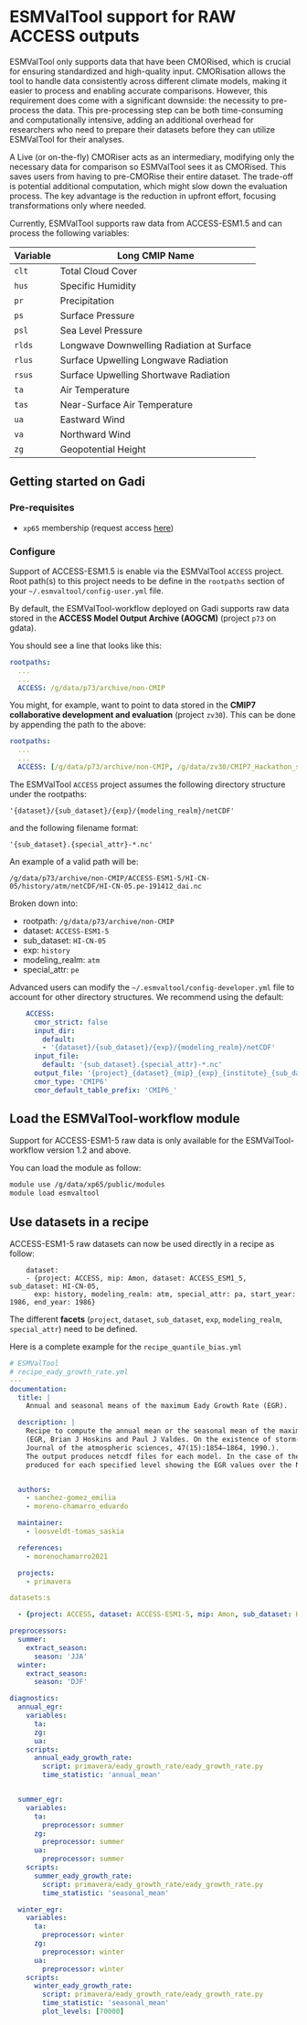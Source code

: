 # ESMValTool support for RAW ACCESS outputs

ESMValTool only supports data that have been CMORised, which is crucial for ensuring standardized and high-quality input. CMORisation allows the tool to handle data consistently across different climate models, making it easier to process and enabling accurate comparisons. However, this requirement does come with a significant downside: the necessity to pre-process the data. This pre-processing step can be both time-consuming and computationally intensive, adding an additional overhead for researchers who need to prepare their datasets before they can utilize ESMValTool for their analyses.

A Live (or on-the-fly) CMORiser acts as an intermediary, modifying only the necessary data for comparison so ESMValTool sees it as CMORised. This saves users from having to pre-CMORise their entire dataset. The trade-off is potential additional computation, which might slow down the evaluation process. The key advantage is the reduction in upfront effort, focusing transformations only where needed.

Currently, ESMValTool supports raw data from ACCESS-ESM1.5 and can process the following variables:

| Variable | Long CMIP Name       |
|----------|----------------------|
| `clt`    | Total Cloud Cover    |
| `hus`    | Specific Humidity    |
| `pr`     | Precipitation        |
| `ps`     | Surface Pressure     |
| `psl`    | Sea Level Pressure   |
| `rlds`   | Longwave Downwelling Radiation at Surface |
| `rlus`   | Surface Upwelling Longwave Radiation |
| `rsus`   | Surface Upwelling Shortwave Radiation |
| `ta`     | Air Temperature      |
| `tas`    | Near-Surface Air Temperature |
| `ua`     | Eastward Wind        |
| `va`     | Northward Wind       |
| `zg`     | Geopotential Height  |

## Getting started on Gadi

### Pre-requisites

- `xp65` membership (request access [here](https://my.nci.org.au/mancini/project/xp65))

### Configure

Support of ACCESS-ESM1.5 is enable via the ESMValTool `ACCESS` project. Root path(s) to this project needs to be define in the `rootpaths` section of your `~/.esmvaltool/config-user.yml` file.

 By default, the ESMValTool-workflow deployed on Gadi supports raw data stored in the **ACCESS Model Output Archive (AOGCM)** (project `p73` on gdata).

 You should see a line that looks like this:

 ```yaml
 rootpaths:
   ...
   ...
   ACCESS: /g/data/p73/archive/non-CMIP
```

You might, for example, want to point to data stored in the **CMIP7 collaborative development and evaluation** (project `zv30`). This can be done by appending the path to the above:

 ```yaml
 rootpaths:
   ...
   ...
   ACCESS: [/g/data/p73/archive/non-CMIP, /g/data/zv30/CMIP7_Hackathon_sep2024]
```

The ESMValTool `ACCESS` project assumes the following directory structure under the rootpaths:

`'{dataset}/{sub_dataset}/{exp}/{modeling_realm}/netCDF'`

and the following filename format:

`'{sub_dataset}.{special_attr}-*.nc'`

An example of a valid path will be:

`/g/data/p73/archive/non-CMIP/ACCESS-ESM1-5/HI-CN-05/history/atm/netCDF/HI-CN-05.pe-191412_dai.nc`

Broken down into:

- rootpath: `/g/data/p73/archive/non-CMIP`
- dataset: `ACCESS-ESM1-5`
- sub_dataset: `HI-CN-05`
- exp: `history`
- modeling_realm: `atm`
- special_attr: `pe`

Advanced users can modify the `~/.esmvaltool/config-developer.yml` file to account for other directory structures. We recommend using the default:

```yaml
    ACCESS:
      cmor_strict: false
      input_dir:
        default:
        - '{dataset}/{sub_dataset}/{exp}/{modeling_realm}/netCDF'
      input_file:
        default: '{sub_dataset}.{special_attr}-*.nc'
      output_file: '{project}_{dataset}_{mip}_{exp}_{institute}_{sub_dataset}_{special_attr}_{short_name}'
      cmor_type: 'CMIP6'
      cmor_default_table_prefix: 'CMIP6_'
``` 

## Load the ESMValTool-workflow module

Support for ACCESS-ESM1-5 raw data is only available for the ESMValTool-workflow version 1.2 and above.

You can load the module as follow:

```bash
module use /g/data/xp65/public/modules
module load esmvaltool
```

## Use datasets in a recipe

ACCESS-ESM1-5 raw datasets can now be used directly in a recipe as follow:

```
    dataset:
    - {project: ACCESS, mip: Amon, dataset: ACCESS_ESM1_5, sub_dataset: HI-CN-05, 
      exp: history, modeling_realm: atm, special_attr: pa, start_year: 1986, end_year: 1986}
```

The different **facets** (`project`, `dataset`, `sub_dataset`, `exp`, `modeling_realm`, `special_attr`) need to be defined.

Here is a complete example for the `recipe_quantile_bias.yml`

```yml
# ESMValTool
# recipe_eady_growth_rate.yml
---
documentation:
  title: |
    Annual and seasonal means of the maximum Eady Growth Rate (EGR).

  description: |
    Recipe to compute the annual mean or the seasonal mean of the maximum Eady Growth Rate
    (EGR, Brian J Hoskins and Paul J Valdes. On the existence of storm-tracks.
    Journal of the atmospheric sciences, 47(15):1854–1864, 1990.).
    The output produces netcdf files for each model. In the case of the seasonal means, a plot is
    produced for each specified level showing the EGR values over the North-Atlantic region.


  authors:
    - sanchez-gomez_emilia
    - moreno-chamarro_eduardo

  maintainer:
    - loosveldt-tomas_saskia

  references:
    - morenochamarro2021

  projects:
    - primavera

datasets:s

  - {project: ACCESS, dataset: ACCESS-ESM1-5, mip: Amon, sub_dataset: HI-CN-05, exp: history, modeling_realm: atm, special_attr: pa, start_year: 2001, end_year: 2002}

preprocessors:
  summer:
    extract_season:
      season: 'JJA'
  winter:
    extract_season:
      season: 'DJF'

diagnostics:
  annual_egr:
    variables:
      ta:
      zg:
      ua:
    scripts:
      annual_eady_growth_rate:
        script: primavera/eady_growth_rate/eady_growth_rate.py
        time_statistic: 'annual_mean'


  summer_egr:
    variables:
      ta:
        preprocessor: summer
      zg:
        preprocessor: summer
      ua:
        preprocessor: summer
    scripts:
      summer_eady_growth_rate:
        script: primavera/eady_growth_rate/eady_growth_rate.py
        time_statistic: 'seasonal_mean'

  winter_egr:
    variables:
      ta:
        preprocessor: winter
      zg:
        preprocessor: winter
      ua:
        preprocessor: winter
    scripts:
      winter_eady_growth_rate:
        script: primavera/eady_growth_rate/eady_growth_rate.py
        time_statistic: 'seasonal_mean'
        plot_levels: [70000]
```